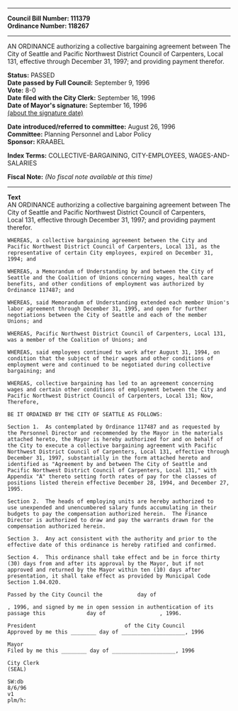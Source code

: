 * * * * *  
  
**Council Bill Number: [](#h0)[](#h2)111379**   
**Ordinance Number: 118267**  
  
* * * * *  
  
AN ORDINANCE authorizing a collective bargaining agreement between The City of Seattle and Pacific Northwest District Council of Carpenters, Local 131, effective through December 31, 1997; and providing payment therefor.  
  
**Status:** PASSED   
**Date passed by Full Council:** September 9, 1996   
**Vote:** 8-0   
**Date filed with the City Clerk:** September 16, 1996   
**Date of Mayor's signature:** September 16, 1996   
[(about the signature date)](/~public/approvaldate.htm)   
  
  
**Date introduced/referred to committee:** August 26, 1996   
**Committee:** Planning Personnel and Labor Policy   
**Sponsor:** KRAABEL   
  
**Index Terms:** COLLECTIVE-BARGAINING, CITY-EMPLOYEES, WAGES-AND-SALARIES  
  
**Fiscal Note:** *(No fiscal note available at this time)*  
  
* * * * *  
  
**Text**  
    AN ORDINANCE authorizing a collective bargaining agreement between The  
    City of Seattle and Pacific Northwest District Council of Carpenters,  
    Local 131, effective through December 31, 1997; and providing payment  
    therefor.  
  
    WHEREAS, a collective bargaining agreement between the City and  
    Pacific Northwest District Council of Carpenters, Local 131, as the  
    representative of certain City employees, expired on December 31,  
    1994; and  
  
    WHEREAS, a Memorandum of Understanding by and between the City of  
    Seattle and the Coalition of Unions concerning wages, health care  
    benefits, and other conditions of employment was authorized by  
    Ordinance 117487; and  
  
    WHEREAS, said Memorandum of Understanding extended each member Union's  
    labor agreement through December 31, 1995, and open for further  
    negotiations between the City of Seattle and each of the member  
    Unions; and  
  
    WHEREAS, Pacific Northwest District Council of Carpenters, Local 131,  
    was a member of the Coalition of Unions; and  
  
    WHEREAS, said employees continued to work after August 31, 1994, on  
    condition that the subject of their wages and other conditions of  
    employment were and continued to be negotiated during collective  
    bargaining; and  
  
    WHEREAS, collective bargaining has led to an agreement concerning  
    wages and certain other conditions of employment between the City and  
    Pacific Northwest District Council of Carpenters, Local 131; Now,  
    Therefore,  
  
    BE IT ORDAINED BY THE CITY OF SEATTLE AS FOLLOWS:  
  
    Section 1.  As contemplated by Ordinance 117487 and as requested by  
    the Personnel Director and recommended by the Mayor in the materials  
    attached hereto, the Mayor is hereby authorized for and on behalf of  
    the City to execute a collective bargaining agreement with Pacific  
    Northwest District Council of Carpenters, Local 131, effective through  
    December 31, 1997, substantially in the form attached hereto and  
    identified as "Agreement by and between The City of Seattle and  
    Pacific Northwest District Council of Carpenters, Local 131," with  
    Appendix "A" thereto setting forth rates of pay for the classes of  
    positions listed therein effective December 28, 1994, and December 27,  
    1995.  
  
    Section 2.  The heads of employing units are hereby authorized to  
    use unexpended and unencumbered salary funds accumulating in their  
    budgets to pay the compensation authorized herein.  The Finance  
    Director is authorized to draw and pay the warrants drawn for the  
    compensation authorized herein.  
  
    Section 3.  Any act consistent with the authority and prior to the  
    effective date of this ordinance is hereby ratified and confirmed.  
  
    Section 4.  This ordinance shall take effect and be in force thirty  
    (30) days from and after its approval by the Mayor, but if not  
    approved and returned by the Mayor within ten (10) days after  
    presentation, it shall take effect as provided by Municipal Code  
    Section 1.04.020.  
  
    Passed by the City Council the           day of  
  
    , 1996, and signed by me in open session in authentication of its  
    passage this             day of                 , 1996.  
  
    President                            of the City Council  
    Approved by me this ________ day of ____________________, 1996  
  
    Mayor  
    Filed by me this ________ day of ____________________, 1996  
  
    City Clerk  
    (SEAL)  
  
    SW:db  
    8/6/96  
    v1  
    plm/h:  

